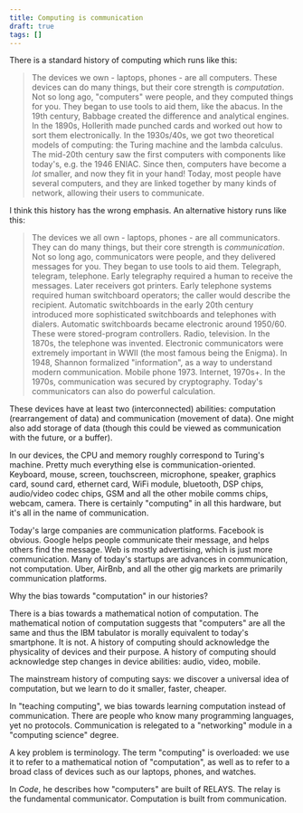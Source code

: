 ```yaml
---
title: Computing is communication
draft: true
tags: []
---
```


There is a standard history of computing which runs like this:

> The devices we own - laptops, phones - are all computers.
> These devices can do many things, but their core strength is _computation_.
> Not so long ago, "computers" were people, and they computed things for you.
> They began to use tools to aid them, like the abacus.
> In the 19th century, Babbage created the difference and analytical engines.
> In the 1890s, Hollerith made punched cards and worked out how to sort them electronically.
> In the 1930s/40s, we got two theoretical models of computing: the Turing machine and the lambda calculus.
> The mid-20th century saw the first computers with components like today's, e.g. the 1946 ENIAC.
> Since then, computers have become a _lot_ smaller, and now they fit in your hand!
> Today, most people have several computers,
> and they are linked together by many kinds of network, allowing their users to communicate.

I think this history has the wrong emphasis. 
An alternative history runs like this:

> The devices we all own - laptops, phones - are all communicators.
> They can do many things, but their core strength is _communication_.
> Not so long ago, communicators were people, and they delivered messages for you.
> They began to use tools to aid them.
> Telegraph, telegram, telephone.
> Early telegraphy required a human to receive the messages. Later receivers got printers.
> Early telephone systems required human switchboard operators; the caller would describe the recipient.
> Automatic switchboards in the early 20th century introduced more sophisticated switchboards and telephones with dialers.
> Automatic switchboards became electronic around 1950/60. These were stored-program controllers.
> Radio, television.
> In the 1870s, the telephone was invented.
> Electronic communicators were extremely important in WWII (the most famous being the Enigma).
> In 1948, Shannon formalized "information", as a way to understand modern communication.
> Mobile phone 1973.
> Internet, 1970s+.
> In the 1970s, communication was secured by cryptography.
> Today's communicators can also do powerful calculation.

These devices have at least two (interconnected) abilities: 
computation (rearrangement of data) and communication (movement of data). 
One might also add storage of data 
(though this could be viewed as communication with the future, or a buffer).

In our devices, the CPU and memory roughly correspond to Turing's machine. 
Pretty much everything else is communication-oriented. 
Keyboard, mouse, screen, touchscreen, microphone, speaker, graphics card, sound card, ethernet card, WiFi module, bluetooth, DSP chips, audio/video codec chips, GSM and all the other mobile comms chips, webcam, camera. 
There is certainly "computing" in all this hardware, 
but it's all in the name of communication.

Today's large companies are communication platforms. 
Facebook is obvious. 
Google helps people communicate their message, and helps others find the message. 
Web is mostly advertising, which is just more communication. 
Many of today's startups are advances in communication, not computation. 
Uber, AirBnb, and all the other gig markets are primarily communication platforms.

Why the bias towards "computation" in our histories?

There is a bias towards a mathematical notion of computation. 
The mathematical notion of computation suggests that 
"computers" are all the same 
and thus the IBM tabulator is morally equivalent to today's smartphone. 
It is not. 
A history of computing should acknowledge the physicality of devices and their purpose. 
A history of computing should acknowledge step changes in device abilities: 
audio, video, mobile.

The mainstream history of computing says: 
we discover a universal idea of computation, 
but we learn to do it smaller, faster, cheaper.

In "teaching computing", 
we bias towards learning computation instead of communication. 
There are people who know many programming languages, yet no protocols. 
Communication is relegated to a "networking" module in a "computing science" degree.

A key problem is terminology. 
The term "computing" is overloaded: 
we use it to refer to a mathematical notion of "computation", 
as well as to refer to a broad class of devices such as our laptops, phones, and watches.

In _Code_, he describes how "computers" are built of RELAYS.
The relay is the fundamental communicator.
Computation is built from communication.
